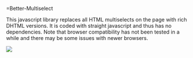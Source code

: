 =Better-Multiselect

This javascript library replaces all HTML multiselects on the page with rich DHTML versions.
It is coded with straight javascript and thus has no dependencies.  Note that browser compatibility
has not been tested in a while and there may be some issues with newer browsers.

<img src="https://raw.github.com/felafelwaffle/Better-Multiselect/master/demo_screen_shot.png"/>